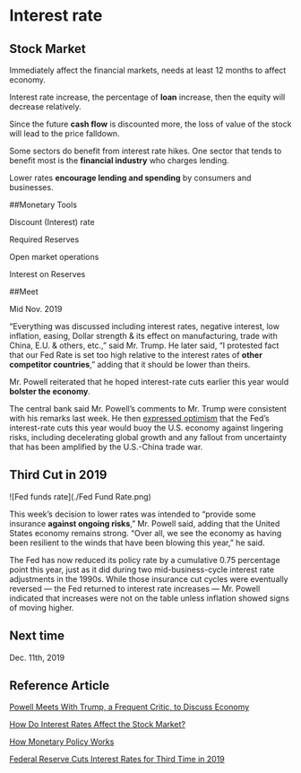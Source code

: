 # Interest rate

## Stock Market

Immediately affect the financial markets, needs at least 12 months to affect economy.

Interest rate increase, the percentage of **loan** increase, then the equity will decrease relatively.

Since the future **cash flow** is discounted more, the loss of value of the stock will lead to the price falldown.

Some sectors do benefit from interest rate hikes. One sector that tends to benefit most is the **financial industry** who charges lending.

Lower rates **encourage lending and spending** by consumers and businesses.

##Monetary Tools

Discount (Interest) rate

Required Reserves

Open market operations

Interest on Reserves

##Meet

Mid Nov. 2019

“Everything was discussed including interest rates, negative interest, low inflation, easing, Dollar strength & its effect on manufacturing, trade with China, E.U. & others, etc.,” said Mr. Trump. He later said, “I protested fact that our Fed Rate is set too high relative to the interest rates of **other competitor countries**,” adding that it should be lower than theirs.

Mr. Powell reiterated that he hoped interest-rate cuts earlier this year would **bolster the economy**. 

The central bank said Mr. Powell’s comments to Mr. Trump were consistent with his remarks last week. He then [expressed optimism](https://www.wsj.com/articles/jerome-powell-to-testify-before-house-budget-committee-on-economic-outlook-11573736401?mod=article_inline) that the Fed’s interest-rate cuts this year would buoy the U.S. economy against lingering risks, including decelerating global growth and any fallout from uncertainty that has been amplified by the U.S.-China trade war.

## Third Cut in 2019

![Fed funds rate](./Fed Fund Rate.png)

This week’s decision to lower rates was intended to “provide some insurance **against ongoing risks**,” Mr. Powell said, adding that the United States economy remains strong. “Over all, we see the economy as having been resilient to the winds that have been blowing this year,” he said.

The Fed has now reduced its policy rate by a cumulative 0.75 percentage point this year, just as it did during two mid-business-cycle interest rate adjustments in the 1990s. While those insurance cut cycles were eventually reversed — the Fed returned to interest rate increases — Mr. Powell indicated that increases were not on the table unless inflation showed signs of moving higher.

## Next time

Dec. 11th, 2019

## Reference Article

[Powell Meets With Trump, a Frequent Critic, to Discuss Economy](<https://www.wsj.com/articles/fed-chairman-powell-trump-meet-discuss-economy-11574092396?mod=searchresults&page=1&pos=5&mod=article_inline>)

[How Do Interest Rates Affect the Stock Market?](<https://www.investopedia.com/investing/how-interest-rates-affect-stock-market/>)

[How Monetary Policy Works](<https://www.stlouisfed.org/in-plain-english/how-monetary-policy-works>)

[Federal Reserve Cuts Interest Rates for Third Time in 2019](<https://www.nytimes.com/2019/10/30/business/economy/federal-reserve-interest-rates.html>)